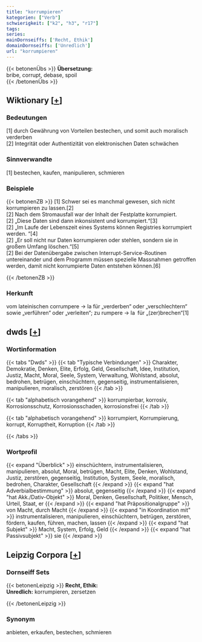```yaml
---
title: "korrumpieren"
kategorien: ["Verb"]
schwierigkeit: ["k2", "h3", "r17"]
tags:
series:
mainDornseiffs: ['Recht, Ethik']
domainDornseiffs: ['Unredlich']
url: "korrumpieren"
---
```


{{< betonenÜbs >}}
**Übersetzung:**  
bribe, corrupt, debase, spoil  
{{< /betonenÜbs >}}

## Wiktionary [[+](https://de.wiktionary.org/wiki/korrumpieren)]

### Bedeutungen
[1] durch Gewährung von Vorteilen bestechen, und somit auch moralisch verderben  
[2] Integrität oder Authentizität von elektronischen Daten schwächen  

### Sinnverwandte
[1] bestechen, kaufen, manipulieren, schmieren  

### Beispiele
{{< betonenZB >}}
[1] Schwer sei es manchmal gewesen, sich nicht korrumpieren zu lassen.[2]  
[2] Nach dem Stromausfall war der Inhalt der Festplatte korrumpiert.  
[2] „Diese Daten sind dann inkonsistent und korrumpiert.“[3]  
[2] „Im Laufe der Lebenszeit eines Systems können Registries korrumpiert werden. “[4]  
[2] „Er soll nicht nur Daten korrumpieren oder stehlen, sondern sie in großem Umfang löschen.“[5]  
[2] Bei der Datenübergabe zwischen Interrupt-Service-Routinen untereinander und dem Programm müssen spezielle Massnahmen getroffen werden, damit nicht korrumpierte Daten entstehen können.[6]  

{{< /betonenZB >}}
### Herkunft
vom lateinischen corrumpere → la für „verderben“ oder „verschlechtern“ sowie „verführen“ oder „verleiten“; zu rumpere → la für „(zer)brechen“[1]  



## dwds [[+](https://www.dwds.de/wb/korrumpieren)]

### Wortinformation
{{< tabs "Dwds" >}}
{{< tab "Typische Verbindungen" >}}
Charakter, Demokratie, Denken, Elite, Erfolg, Geld, Gesellschaft, Idee, Institution, Justiz, Macht, Moral, Seele, System, Verwaltung, Wohlstand, absolut, bedrohen, betrügen, einschüchtern, gegenseitig, instrumentalisieren, manipulieren, moralisch, zerstören
{{< /tab >}}

{{< tab "alphabetisch vorangehend" >}}
korrumpierbar, korrosiv, Korrosionsschutz, Korrosionsschaden, korrosionsfrei
{{< /tab >}}

{{< tab "alphabetisch vorangehend" >}}
korrumpiert, Korrumpierung, korrupt, Korruptheit, Korruption
{{< /tab >}}

{{< /tabs >}}

### Wortprofil
{{< expand "Überblick" >}} einschüchtern, instrumentalisieren, manipulieren, absolut, Moral, betrügen, Macht, Elite, Denken, Wohlstand, Justiz, zerstören, gegenseitig, Institution, System, Seele, moralisch, bedrohen, Charakter, Gesellschaft {{< /expand >}}
{{< expand "hat Adverbialbestimmung" >}} absolut, gegenseitig {{< /expand >}}
{{< expand "hat Akk./Dativ-Objekt" >}} Moral, Denken, Gesellschaft, Politiker, Mensch, Urteil, Staat, er {{< /expand >}}
{{< expand "hat Präpositionalgruppe" >}} von Macht, durch Macht {{< /expand >}}
{{< expand "in Koordination mit" >}} instrumentalisieren, manipulieren, einschüchtern, betrügen, zerstören, fördern, kaufen, führen, machen, lassen {{< /expand >}}
{{< expand "hat Subjekt" >}} Macht, System, Erfolg, Geld {{< /expand >}}
{{< expand "hat Passivsubjekt" >}} sie {{< /expand >}}

## Leipzig Corpora [[+](https://corpora.uni-leipzig.de/en/res?word=korrumpieren&corpusId=deu_newscrawl-public_2018)]

### Dornseiff Sets
{{< betonenLeipzig >}}
**Recht, Ethik:**  
**Unredlich:** korrumpieren, zersetzen  

{{< /betonenLeipzig >}}

### Synonym
anbieten, erkaufen, bestechen, schmieren


